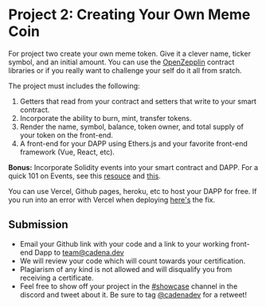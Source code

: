 # Project 2: Creating Your Own Meme Coin 

For project two create your own meme token. Give it a clever name, ticker symbol, and an initial amount. You can use the [OpenZepplin](https://docs.openzeppelin.com/contracts/4.x/) contract libraries or if you really want to challenge your self do it all from sratch.

 The project must includes the following:

1. Getters that read from your contract and setters that write to your smart contract.
2. Incorporate the ability to burn, mint, transfer tokens.
3. Render the name, symbol, balance, token owner, and total supply of your token on the front-end.
4. A front-end for your DAPP using Ethers.js and your favorite front-end framework (Vue, React, etc). 

**Bonus:** Incorporate Solidity events into your smart contract and DAPP. For a quick 101 on Events, see this [resouce](https://blog.chain.link/events-and-logging-in-solidity/) and [this](https://solidity-by-example.org/events/).

You can use Vercel, Github pages, heroku, etc to host your DAPP for free. If you run into an error with Vercel when deploying [here's](https://dev.to/rabihcigar/treating-warnings-as-errors-because-process-env-ci-true-22i4) the fix.

## Submission

* Email your Github link with your code and a link to your working front-end Dapp to [team@cadena.dev]()  
* We will review your code which will count towards your certification. 
* Plagiarism of any kind is not allowed and will disqualify you from receiving a certificate.
* Feel free to show off your project in the [#showcase](https://discord.gg/UQayXxzazc) channel in the discord and tweet about it. Be sure to tag [@cadenadev](https://twitter.com/cadenadev) for a retweet!
